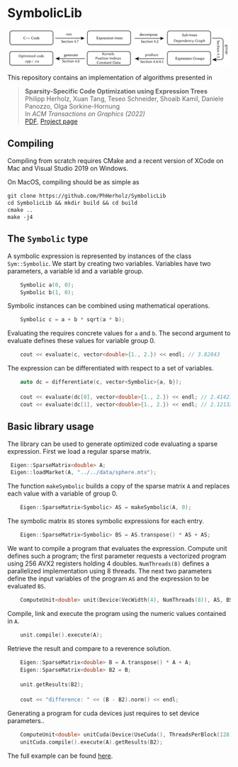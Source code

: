 # SymbolicLib

![teaser](flow.png)

This repository contains an implementation of algorithms presented in

> **Sparsity-Specific Code Optimization using Expression Trees**<br/>
> Philipp Herholz,  Xuan Tang, Teseo Schneider, Shoaib Kamil, Daniele Panozzo, Olga Sorkine-Hornung<br/>
> In *ACM Transactions on Graphics (2022)*<br/>
> [PDF](https://igl.ethz.ch/projects/sscoet/sscoet_main.pdf),
> [Project page](https://igl.ethz.ch/projects/sscoet/)

## Compiling

Compiling from scratch requires CMake and a recent version of XCode on Mac and
Visual Studio 2019 on Windows.

On MacOS, compiling should be as simple as

    git clone https://github.com/PhHerholz/SymbolicLib
    cd SymbolicLib && mkdir build && cd build
    cmake .. 
    make -j4

## The `Symbolic` type

 A symbolic expression is represented by instances of the class `Sym::Symbolic`. We start by creating two variables. Variables have two parameters, a variable id and a variable group.

```cpp
    Symbolic a(0, 0);
    Symbolic b(1, 0);
```
Symbolic instances can be combined using mathematical operations.
```cpp 
    Symbolic c = a + b * sqrt(a * b);
```
Evaluating the requires concrete values for `a` and `b`. The second argument to evaluate defines these values for variable group 0.
```cpp 
    cout << evaluate(c, vector<double>{1., 2.}) << endl; // 3.82843
```    
The expression can be differentiated with respect to a set of variables.
```cpp 
    auto dc = differentiate(c, vector<Symbolic>{a, b});
   
    cout << evaluate(dc[0], vector<double>{1., 2.}) << endl; // 2.41421
    cout << evaluate(dc[1], vector<double>{1., 2.}) << endl; // 2.12132
```

## Basic library usage
The library can be used to generate optimized code evaluating a sparse expression. First we load a regular sparse matrix.
```cpp 
 Eigen::SparseMatrix<double> A;
 Eigen::loadMarket(A, "../../data/sphere.mtx");
```
The function `makeSymbolic` builds a copy of the sparse matrix `A` and replaces each value with a variable of group 0.
```cpp 
    Eigen::SparseMatrix<Symbolic> AS = makeSymbolic(A, 0);
```
The symbolic matrix `BS` stores symbolic expressions for each entry.
```cpp
    Eigen::SparseMatrix<Symbolic> BS = AS.transpose() * AS + AS;
```
We want to compile a program that evaluates the expression. Compute unit defines such a program; the first parameter requests a vectorized program using 256 AVX2 registers holding 4 doubles. `NumThreads(8)` defines a parallelized implementation using 8 threads. The next two parameters define the input variables of the program `AS` and the expression to be evaluated `BS`.
```cpp
    ComputeUnit<double> unit(Device(VecWidth(4), NumThreads(8)), AS, BS);
```
 Compile, link and execute the program using the numeric values contained in `A`.
```cpp
    unit.compile().execute(A);
```
 Retrieve the result and compare to a reverence solution.
```cpp    
    Eigen::SparseMatrix<double> B = A.transpose() * A + A;
    Eigen::SparseMatrix<double> B2 = B;
    
    unit.getResults(B2);
    
    cout << "difference: " << (B - B2).norm() << endl;
```
Generating a program for cuda devices just requires to set device parameters..
```cpp
    ComputeUnit<double> unitCuda(Device(UseCuda(), ThreadsPerBlock(128)), AS, BS);
    unitCuda.compile().execute(A).getResults(B2);
```
The full example can be found [here](https://github.com/PhHerholz/SymbolicLib/blob/main/src/Examples/Tutorial/main.cpp).

